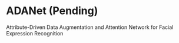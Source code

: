 # ADANet (Pending)
Attribute-Driven Data Augmentation and Attention Network for Facial Expression Recognition
